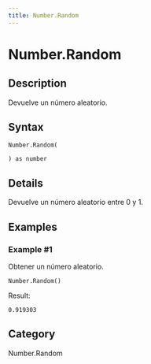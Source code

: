 ```yaml
---
title: Number.Random
---
```


# Number.Random


## Description

Devuelve un número aleatorio.


## Syntax

```powerquery
Number.Random(

) as number
```


## Details

Devuelve un número aleatorio entre 0 y 1.


## Examples

### Example #1 
Obtener un número aleatorio.
```powerquery
Number.Random()
```

Result: 
```powerquery
0.919303
```




## Category
Number.Random
